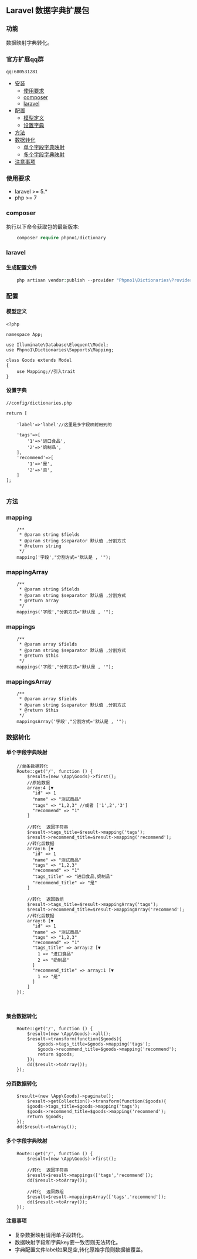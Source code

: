 ## Laravel 数据字典扩展包

### 功能
<p>数据映射字典转化。</p>

### 官方扩展qq群
    qq:680531281

- <a href="#安装">安装</a>
    - <a href="#使用要求">使用要求</a>
    - <a href="#composer">composer</a>
    - <a href="#laravel">laravel</a>
- <a href="#配置">配置</a>    
    - <a href="#模型定义">模型定义</a>    
    - <a href="#设置字典">设置字典</a>    
- <a href="#方法">方法</a>
- <a href="#数据转化">数据转化</a>
    - <a href="#单个字段字典映射">单个字段字典映射</a>
    - <a href="#多个字段字典映射">多个字段字典映射</a>
- <a href="#注意事项">注意事项</a>

### 使用要求

- laravel >= 5.*    
- php     >= 7

### composer
执行以下命令获取包的最新版本:

```php
    composer require phpno1/dictionary
```

### laravel

#### 生成配置文件
```php
    php artisan vendor:publish --provider "Phpno1\Dictionaries\Providers\DictionaryProvider"
```

### 配置 

#### 模型定义

```
<?php

namespace App;

use Illuminate\Database\Eloquent\Model;
use Phpno1\Dictionaries\Supports\Mapping;

class Goods extends Model
{
    use Mapping;//引入trait
}

```

#### 设置字典

```
//config/dictionaries.php

return [

    'label'=>'label'//这里是多字段映射用到的
    
    'tags'=>[
        '1'=>'进口食品',
        '2'=>'奶制品',
    ],
    'recommend'=>[
        '1'=>'是',
        '2'=>'否',
    ]
];
    
```

### 方法 

### mapping
``` 
    /**
     * @param string $fields
     * @param string $separator 默认值 ,分割方式
     * @return string
     */
    mapping('字段',"分割方式='默认是 , '");
```


### mappingArray

```
    /**
     * @param string $fields
     * @param string $separator 默认值 ,分割方式
     * @return array
     */
    mappings('字段',"分割方式='默认是 , '");
```

### mappings
```
    /**
     * @param array $fields
     * @param string $separator 默认值 ,分割方式
     * @return $this
     */
    mappings('字段',"分割方式='默认是 , '");
```

### mappingsArray
```
    /**
     * @param array $fields
     * @param string $separator 默认值 ,分割方式
     * @return $this
     */
    mappingsArray('字段',"分割方式='默认是 , '");
```

### 数据转化

#### 单个字段字典映射

```
    //单条数据转化 
    Route::get('/', function () {
        $result=(new \App\Goods)->first();
        //原始数据
        array:4 [▼
          "id" => 1
          "name" => "测试商品"
          "tags" => "1,2,3" //或者 ['1',2','3']
          "recommend" => "1"
        ]
        
        //转化  返回字符串
        $result->tags_title=$result->mapping('tags');
        $result->recommend_title=$result->mapping('recommend');       
        //转化后数据  
        array:6 [▼
          "id" => 1
          "name" => "测试商品"
          "tags" => "1,2,3"
          "recommend" => "1"
          "tags_title" => "进口食品,奶制品"
          "recommend_title" => "是"
        ]  
        
        //转化  返回数组
        $result->tags_title=$result->mappingArray('tags');
        $result->recommend_title=$result->mappingArray('recommend');
        //转化后数据  
        array:6 [▼
          "id" => 1
          "name" => "测试商品"
          "tags" => "1,2,3"
          "recommend" => "1"
          "tags_title" => array:2 [▼
            1 => "进口食品"
            2 => "奶制品"
          ]
          "recommend_title" => array:1 [▼
            1 => "是"
          ]
        ]
    });
    
   
```

#### 集合数据转化

```
    Route::get('/', function () {
        $result=(new \App\Goods)->all();
        $result->transform(function($goods){
            $goods->tags_title=$goods->mapping('tags');
            $goods->recommend_title=$goods->mapping('recommend');
            return $goods;
        });
        dd($result->toArray());
    });
```

#### 分页数据转化

```
    $result=(new \App\Goods)->paginate();
        $result->getCollection()->transform(function($goods){
        $goods->tags_title=$goods->mapping('tags');
        $goods->recommend_title=$goods->mapping('recommend');
        return $goods;
    });
    dd($result->toArray());
```

#### 多个字段字典映射

```
    Route::get('/', function () {
        $result=(new \App\Goods)->first();
        
        //转化  返回字符串
        $result=$result->mappings(['tags','recommend']);
        dd($result->toArray());
        
        //转化  返回数组
        $result=$result->mappingsArray(['tags','recommend']);
        dd($result->toArray());
    });
```

#### 注意事项

+ 复杂数据映射请用单子段转化。
+ 数据映射字段和字典key要一致否则无法转化。
+ 字典配置文件label如果是空,转化原始字段则数据被覆盖。
